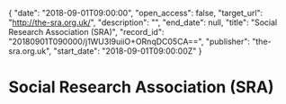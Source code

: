 {
  "date": "2018-09-01T09:00:00", 
  "open_access": false, 
  "target_url": "http://the-sra.org.uk/", 
  "description": "", 
  "end_date": null, 
  "title": "Social Research Association (SRA)", 
  "record_id": "20180901T090000/j1WU3I9uiiO+ORnqDC05CA==", 
  "publisher": "the-sra.org.uk", 
  "start_date": "2018-09-01T09:00:00Z"
}

# Social Research Association (SRA)

